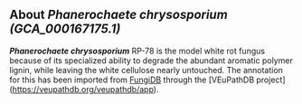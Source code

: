 
About *Phanerochaete chrysosporium (GCA\_000167175.1)* 
--------------------------------------------------------------

***Phanerochaete chrysosporium*** RP-78 is the model white rot fungus 
because of its specialized ability to degrade the abundant aromatic 
polymer lignin, while leaving the white cellulose nearly untouched. 
The annotation for this has been imported from [FungiDB](https://fungidb.org/fungidb/app/record/dataset/NCBITAXON_273507)
through the [VEuPathDB project] (https://veupathdb.org/veupathdb/app).

